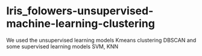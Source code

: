# Iris_folowers-unsupervised-machine-learning-clustering
We used the unsupervised learning models Kmeans clustering DBSCAN and some supervised learning models SVM, KNN
